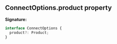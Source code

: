 ## ConnectOptions.product property

**Signature:**

```typescript
interface ConnectOptions {
  product?: Product;
}
```
